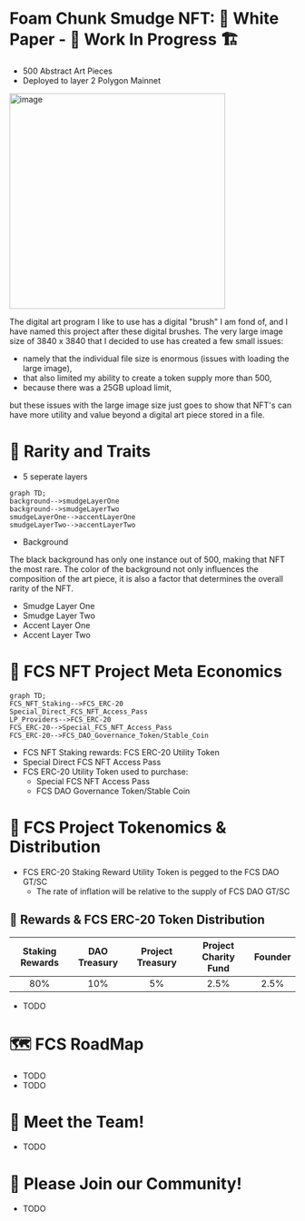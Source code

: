 # Foam Chunk Smudge NFT: 📃 White Paper - 🚧 Work In Progress 🏗
- 500 Abstract Art Pieces
- Deployed to layer 2 Polygon Mainnet

<p><img align="center" src="https://user-images.githubusercontent.com/104662990/196208041-9e38bb66-8a96-4a82-b968-69870727985a.jpg" alt="image" 
width="380" height="380" /></p>

The digital art program I like to use has a digital "brush" I am fond of, and I have named this project after these digital brushes.
The very large image size of 3840 x 3840 that I decided to use has created a few small issues:
- namely that the individual file size is enormous (issues with loading the large image), 
- that also limited my ability to create a token supply more than 500,
- because there was a 25GB upload limit,

but these issues with the large image size just goes to show that NFT's can have more utility and value beyond a digital art piece stored in a file.

# 💎 Rarity and Traits

- 5 seperate layers

```mermaid
graph TD;
background-->smudgeLayerOne
background-->smudgeLayerTwo
smudgeLayerOne-->accentLayerOne
smudgeLayerTwo-->accentLayerTwo

```

- Background

The black background has only one instance out of 500, making that NFT the most rare.
The color of the background not only influences the composition of the art piece, it is also a factor that determines the overall rarity of the NFT.

- Smudge Layer One
- Smudge Layer Two
- Accent Layer One
- Accent Layer Two

# 🏦 FCS NFT Project Meta Economics
```mermaid
graph TD;
FCS_NFT_Staking-->FCS_ERC-20
Special_Direct_FCS_NFT_Access_Pass
LP_Providers-->FCS_ERC-20
FCS_ERC-20-->Special_FCS_NFT_Access_Pass
FCS_ERC-20-->FCS_DAO_Governance_Token/Stable_Coin

```

- FCS NFT Staking rewards: FCS ERC-20 Utility Token
- Special Direct FCS NFT Access Pass
- FCS ERC-20 Utility Token used to purchase:
  - Special FCS NFT Access Pass
  - FCS DAO Governance Token/Stable Coin
  
# 🚀 FCS Project Tokenomics & Distribution
- FCS ERC-20 Staking Reward Utility Token is pegged to the FCS DAO GT/SC
  - The rate of inflation will be relative to the supply of FCS DAO GT/SC
## 🥩 Rewards & FCS ERC-20 Token Distribution
| Staking Rewards | DAO Treasury | Project Treasury | Project Charity Fund | Founder |
| :--: | :--: | :--: | :--: | :--: |
| 80% | 10% | 5% | 2.5% | 2.5% |

- TODO

# 🗺 FCS RoadMap
- TODO
- TODO

# 🤝 Meet the Team!
- TODO

# 🤝 Please Join our Community!
- TODO
